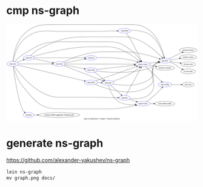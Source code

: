 # cmp ns-graph

![cmp ns-graph](graph.png)

# generate ns-graph

https://github.com/alexander-yakushev/ns-graph

```shell
lein ns-graph
mv graph.png docs/
```